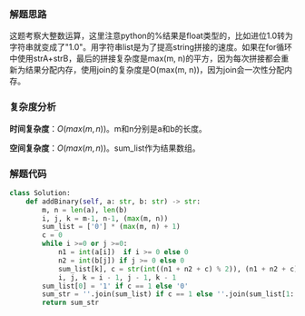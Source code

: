 ### 解题思路
这题考察大整数运算，这里注意python的%结果是float类型的，比如进位1.0转为字符串就变成了"1.0"。用字符串list是为了提高string拼接的速度。如果在for循环中使用strA+strB，最后的拼接复杂度是max(m, n)的平方，因为每次拼接都会重新为结果分配内存，使用join的复杂度是O(max(m, n))，因为join会一次性分配内存。

### 复杂度分析
**时间复杂度**：$O(max(m, n))$。m和n分别是a和b的长度。

**空间复杂度**：$O(max(m, n))$。sum_list作为结果数组。
### 解题代码
```python
class Solution:
    def addBinary(self, a: str, b: str) -> str:
        m, n = len(a), len(b)
        i, j, k = m-1, n-1, (max(m, n)) 
        sum_list = ['0'] * (max(m, n) + 1)
        c = 0
        while i >=0 or j >=0: 
            n1 = int(a[i])  if i >= 0 else 0
            n2 = int(b[j]) if j >= 0 else 0
            sum_list[k], c = str(int((n1 + n2 + c) % 2)), (n1 + n2 + c) // 2
            i, j, k = i - 1, j - 1, k - 1
        sum_list[0] = '1' if c == 1 else '0'
        sum_str = ''.join(sum_list) if c == 1 else ''.join(sum_list[1: ])
        return sum_str
```